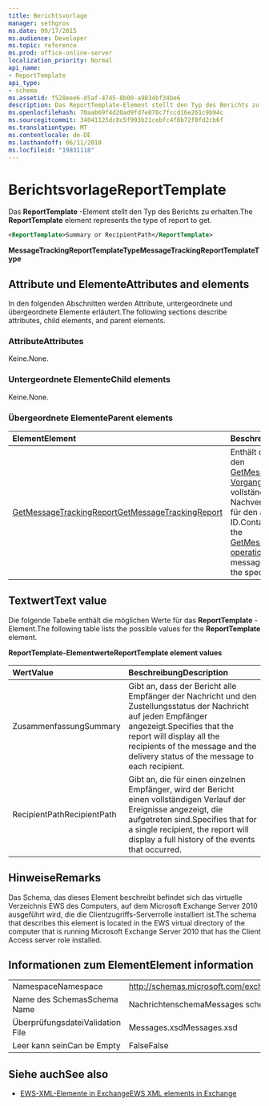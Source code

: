 ```yaml
---
title: Berichtsvorlage
manager: sethgros
ms.date: 09/17/2015
ms.audience: Developer
ms.topic: reference
ms.prod: office-online-server
localization_priority: Normal
api_name:
- ReportTemplate
api_type:
- schema
ms.assetid: f528eee6-d5af-4745-8b00-a9834bf34be6
description: Das ReportTemplate-Element stellt den Typ des Berichts zu erhalten.
ms.openlocfilehash: 70aab69f4d20ad9fd7e878c7fccd16e261c9b94c
ms.sourcegitcommit: 34041125dc8c5f993b21cebfc4f8b72f0fd2cb6f
ms.translationtype: MT
ms.contentlocale: de-DE
ms.lasthandoff: 06/11/2018
ms.locfileid: "19831118"
---
```

# <a name="reporttemplate"></a><span data-ttu-id="f575f-103">Berichtsvorlage</span><span class="sxs-lookup"><span data-stu-id="f575f-103">ReportTemplate</span></span>

<span data-ttu-id="f575f-104">Das **ReportTemplate** -Element stellt den Typ des Berichts zu erhalten.</span><span class="sxs-lookup"><span data-stu-id="f575f-104">The **ReportTemplate** element represents the type of report to get.</span></span> 
  
```xml
<ReportTemplate>Summary or RecipientPath</ReportTemplate>
```

 <span data-ttu-id="f575f-105">**MessageTrackingReportTemplateType**</span><span class="sxs-lookup"><span data-stu-id="f575f-105">**MessageTrackingReportTemplateType**</span></span>
## <a name="attributes-and-elements"></a><span data-ttu-id="f575f-106">Attribute und Elemente</span><span class="sxs-lookup"><span data-stu-id="f575f-106">Attributes and elements</span></span>

<span data-ttu-id="f575f-107">In den folgenden Abschnitten werden Attribute, untergeordnete und übergeordnete Elemente erläutert.</span><span class="sxs-lookup"><span data-stu-id="f575f-107">The following sections describe attributes, child elements, and parent elements.</span></span>
  
### <a name="attributes"></a><span data-ttu-id="f575f-108">Attribute</span><span class="sxs-lookup"><span data-stu-id="f575f-108">Attributes</span></span>

<span data-ttu-id="f575f-109">Keine.</span><span class="sxs-lookup"><span data-stu-id="f575f-109">None.</span></span>
  
### <a name="child-elements"></a><span data-ttu-id="f575f-110">Untergeordnete Elemente</span><span class="sxs-lookup"><span data-stu-id="f575f-110">Child elements</span></span>

<span data-ttu-id="f575f-111">Keine.</span><span class="sxs-lookup"><span data-stu-id="f575f-111">None.</span></span>
  
### <a name="parent-elements"></a><span data-ttu-id="f575f-112">Übergeordnete Elemente</span><span class="sxs-lookup"><span data-stu-id="f575f-112">Parent elements</span></span>

|<span data-ttu-id="f575f-113">**Element**</span><span class="sxs-lookup"><span data-stu-id="f575f-113">**Element**</span></span>|<span data-ttu-id="f575f-114">**Beschreibung**</span><span class="sxs-lookup"><span data-stu-id="f575f-114">**Description**</span></span>|
|:-----|:-----|
|[<span data-ttu-id="f575f-115">GetMessageTrackingReport</span><span class="sxs-lookup"><span data-stu-id="f575f-115">GetMessageTrackingReport</span></span>](getmessagetrackingreport.md) <br/> |<span data-ttu-id="f575f-116">Enthält die Anforderung für den [GetMessageTrackingReport Vorgang](getmessagetrackingreport-operation.md) zum Abrufen der vollständigen Nachricht Nachverfolgen der Bericht für den angegebenen ID.</span><span class="sxs-lookup"><span data-stu-id="f575f-116">Contains the request for the [GetMessageTrackingReport operation](getmessagetrackingreport-operation.md) to retrieve the full message tracking report for the specified ID.</span></span>  <br/> |
   
## <a name="text-value"></a><span data-ttu-id="f575f-117">Textwert</span><span class="sxs-lookup"><span data-stu-id="f575f-117">Text value</span></span>

<span data-ttu-id="f575f-118">Die folgende Tabelle enthält die möglichen Werte für das **ReportTemplate** -Element.</span><span class="sxs-lookup"><span data-stu-id="f575f-118">The following table lists the possible values for the **ReportTemplate** element.</span></span> 
  
<span data-ttu-id="f575f-119">**ReportTemplate-Elementwerte**</span><span class="sxs-lookup"><span data-stu-id="f575f-119">**ReportTemplate element values**</span></span>

|<span data-ttu-id="f575f-120">**Wert**</span><span class="sxs-lookup"><span data-stu-id="f575f-120">**Value**</span></span>|<span data-ttu-id="f575f-121">**Beschreibung**</span><span class="sxs-lookup"><span data-stu-id="f575f-121">**Description**</span></span>|
|:-----|:-----|
|<span data-ttu-id="f575f-122">Zusammenfassung</span><span class="sxs-lookup"><span data-stu-id="f575f-122">Summary</span></span>  <br/> |<span data-ttu-id="f575f-123">Gibt an, dass der Bericht alle Empfänger der Nachricht und den Zustellungsstatus der Nachricht auf jeden Empfänger angezeigt.</span><span class="sxs-lookup"><span data-stu-id="f575f-123">Specifies that the report will display all the recipients of the message and the delivery status of the message to each recipient.</span></span>  <br/> |
|<span data-ttu-id="f575f-124">RecipientPath</span><span class="sxs-lookup"><span data-stu-id="f575f-124">RecipientPath</span></span>  <br/> |<span data-ttu-id="f575f-125">Gibt an, die für einen einzelnen Empfänger, wird der Bericht einen vollständigen Verlauf der Ereignisse angezeigt, die aufgetreten sind.</span><span class="sxs-lookup"><span data-stu-id="f575f-125">Specifies that for a single recipient, the report will display a full history of the events that occurred.</span></span>  <br/> |
   
## <a name="remarks"></a><span data-ttu-id="f575f-126">Hinweise</span><span class="sxs-lookup"><span data-stu-id="f575f-126">Remarks</span></span>

<span data-ttu-id="f575f-127">Das Schema, das dieses Element beschreibt befindet sich das virtuelle Verzeichnis EWS des Computers, auf dem Microsoft Exchange Server 2010 ausgeführt wird, die die Clientzugriffs-Serverrolle installiert ist.</span><span class="sxs-lookup"><span data-stu-id="f575f-127">The schema that describes this element is located in the EWS virtual directory of the computer that is running Microsoft Exchange Server 2010 that has the Client Access server role installed.</span></span>
  
## <a name="element-information"></a><span data-ttu-id="f575f-128">Informationen zum Element</span><span class="sxs-lookup"><span data-stu-id="f575f-128">Element information</span></span>

|||
|:-----|:-----|
|<span data-ttu-id="f575f-129">Namespace</span><span class="sxs-lookup"><span data-stu-id="f575f-129">Namespace</span></span>  <br/> |http://schemas.microsoft.com/exchange/services/2006/messages  <br/> |
|<span data-ttu-id="f575f-130">Name des Schemas</span><span class="sxs-lookup"><span data-stu-id="f575f-130">Schema Name</span></span>  <br/> |<span data-ttu-id="f575f-131">Nachrichtenschema</span><span class="sxs-lookup"><span data-stu-id="f575f-131">Messages schema</span></span>  <br/> |
|<span data-ttu-id="f575f-132">Überprüfungsdatei</span><span class="sxs-lookup"><span data-stu-id="f575f-132">Validation File</span></span>  <br/> |<span data-ttu-id="f575f-133">Messages.xsd</span><span class="sxs-lookup"><span data-stu-id="f575f-133">Messages.xsd</span></span>  <br/> |
|<span data-ttu-id="f575f-134">Leer kann sein</span><span class="sxs-lookup"><span data-stu-id="f575f-134">Can be Empty</span></span>  <br/> |<span data-ttu-id="f575f-135">False</span><span class="sxs-lookup"><span data-stu-id="f575f-135">False</span></span>  <br/> |
   
## <a name="see-also"></a><span data-ttu-id="f575f-136">Siehe auch</span><span class="sxs-lookup"><span data-stu-id="f575f-136">See also</span></span>



- [<span data-ttu-id="f575f-137">EWS-XML-Elemente in Exchange</span><span class="sxs-lookup"><span data-stu-id="f575f-137">EWS XML elements in Exchange</span></span>](ews-xml-elements-in-exchange.md)

